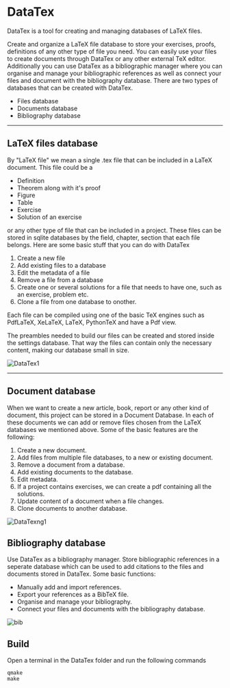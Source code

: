 # DataTex

DataTex is a tool for creating and managing databases of LaTeX files.

Create and organize a LaTeX file database to store your exercises, proofs, definitions of any other type of file you need. You can easily use your files to create documents through DataTex or any other external TeX editor. Additionally you can use DataTex as a bibliographic manager where you can organise and manage your bibliographic references as well as connect your files and document with the bibliography database.
There are two types of databases that can be created with DataTex.

- Files database
- Documents database
- Bibliography database

---

## LaTeX files database

By "LaTeX file" we mean a single .tex file that can be included in a LaTeX document. This file could be a

- Definition
- Theorem along with it's proof
- Figure
- Table
- Exercise
- Solution of an exercise

or any other type of file that can be included in a project. These files can be stored in sqlite databases by the field, chapter, section that each file belongs. Here are some basic stuff that you can do with DataTex

1. Create a new file
2. Add existing files to a database
3. Edit the metadata of a file
4. Remove a file from a database
5. Create one or several solutions for a file that needs to have one, such as an exercise, problem etc.
6. Clone a file from one database to onother.

Each file can be compiled using one of the basic TeX engines such as PdfLaTeX, XeLaTeX, LaTeX, PythonTeX and have a Pdf view.

The preambles needed to build our files can be created and stored inside the settings database. That way the files can contain only the necessary content, making our database small in size.

![DataTex1](https://user-images.githubusercontent.com/53839524/143144805-9a2de304-2d48-4ab3-a5e1-cd4c2deb3dfd.png)

---

## Document database

When we want to create a new article, book, report or any other kind of document, this project can be stored in a Document Database. In each of these documents we can add or remove files chosen from the LaTeX databases we mentioned above. Some of the basic features are the following:

1. Create a new document.
2. Add files from multiple file databases, to a new or existing document.
3. Remove a document from a database.
4. Add existing documents to the database.
5. Edit metadata.
6. If a project contains exercises, we can create a pdf containing all the solutions.
7. Update content of a document when a file changes.
8. Clone documents to another database.

![DataTexng1](https://user-images.githubusercontent.com/53839524/143144957-1059c126-0adf-41fa-8ec5-22f296b1b219.png)

## Bibliography database

Use DataTex as a bibliography manager. Store bibliographic references in a seperate database which can be used to add citations to the files and documents stored in DataTex. Some basic functions:

- Manually add and import references.
- Export your references as a BibTeX file.
- Organise and manage your bibliography.
- Connect your files and documents with the bibliography database.

![bib](https://user-images.githubusercontent.com/53839524/177306838-d6a0251a-5ab0-4649-a30a-628f719518c6.png)

## Build

Open a terminal in the DataTex folder and run the following commands

```
qmake
make
```
